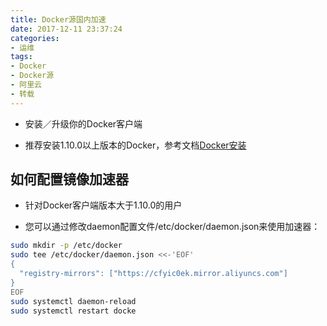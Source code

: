 ```yaml
---
title: Docker源国内加速
date: 2017-12-11 23:37:24
categories:
- 运维
tags:
- Docker
- Docker源
- 阿里云
- 转载
---
```


- 安装／升级你的Docker客户端

- 推荐安装1.10.0以上版本的Docker，参考文档[Docker安装](/2017/12/11/Docker%E5%AE%89%E8%A3%85/)

## 如何配置镜像加速器

- 针对Docker客户端版本大于1.10.0的用户
<!--more-->
- 您可以通过修改daemon配置文件/etc/docker/daemon.json来使用加速器：
```sh
sudo mkdir -p /etc/docker
sudo tee /etc/docker/daemon.json <<-'EOF'
{
  "registry-mirrors": ["https://cfyic0ek.mirror.aliyuncs.com"]
}
EOF
sudo systemctl daemon-reload
sudo systemctl restart docke
```